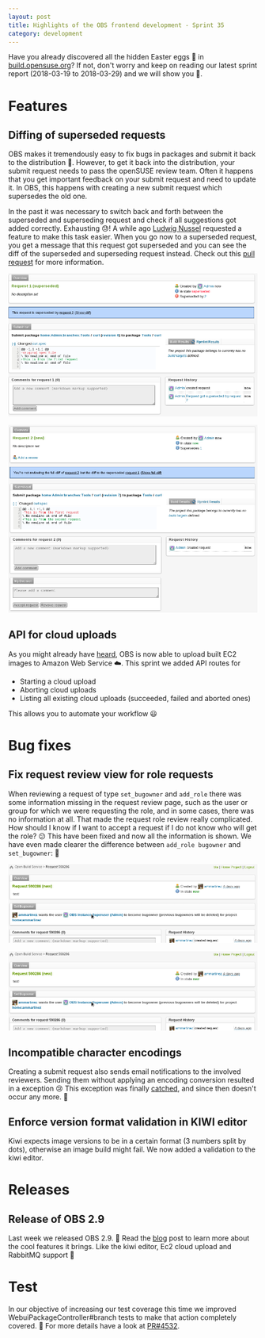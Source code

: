```yaml
---
layout: post
title: Highlights of the OBS frontend development - Sprint 35
category: development
---
```


Have you already discovered all the hidden Easter eggs :rabbit: in [build.opensuse.org](https://build.opensuse.org)? 
If not, don't worry and keep on reading our latest sprint report (2018-03-19 to 2018-03-29) and we will show you :egg:.

# Features

## Diffing of superseded requests
OBS makes it tremendously easy to fix bugs in packages and submit it back to the distribution :muscle:.
However, to get it back into the distribution, your submit request needs to pass the openSUSE review team.
Often it happens that you get important feedback on your submit request and need to update it.
In OBS, this happens with creating a new submit request which supersedes the old one.

In the past it was necessary to switch back and forth between the superseded and superseding request and check if all suggestions got added correctly. Exhausting :sweat:!
A while ago [Ludwig Nussel](https://github.com/openSUSE/open-build-service/issues/3915) requested a feature to make this task easier.
When you go now to a superseded request, you get a message that this request got superseded and you can see the diff of the superseded and superseding request instead.
Check out this [pull request](https://github.com/openSUSE/open-build-service/pull/4741) for more information.

![Superseded request](/images/posts/sprint_35_request_1.png)

![New diff view](/images/posts/sprint_35_request_2.png)

## API for cloud uploads

As you might already have [heard](http://openbuildservice.org/2018/03/01/cloud-upload/), OBS is now able to upload built EC2 images to Amazon Web Service :cloud:.
This sprint we added API routes for

* Starting a cloud upload
* Aborting cloud uploads
* Listing all existing cloud uploads (succeeded, failed and aborted ones)

This allows you to automate your workflow :smiley:

# Bug fixes

## Fix request review view for role requests

When reviewing a request of type `set_bugowner` and `add_role` there was some information missing in the request review page, such as the user or group for which we were requesting the role, and in some cases, there was no information at all. 
That made the request role review really complicated. 
How should I know if I want to accept a request if I do not know who will get the role? :confused: 
This have been fixed and now all the information is shown. 
We have even made clearer the difference between `add_role bugowner` and `set_bugowner`: :tada: 

![set_bugowner](/images/posts/sprint_35_role_review_1.png)

![add_role bugowner](/images/posts/sprint_35_role_review_1.png)

## Incompatible character encodings

Creating a submit request also sends email notifications to the involved reviewers.
Sending them without applying an encoding conversion resulted in a exception :cry:
This exception was finally [catched](https://github.com/openSUSE/open-build-service/pull/4702), and since then doesn't occur any more. :tada:
    
    
## Enforce version format validation in KIWI editor
 
Kiwi expects image versions to be in a certain format (3 numbers split by dots), otherwise an image build might fail. 
We now added a validation to the kiwi editor.
 
# Releases

## Release of OBS 2.9

Last week we released OBS 2.9. :tada: 
Read the [blog](http://openbuildservice.org/2018/03/19/release_of_obs_2.9/) post to learn more about the cool features it brings. Like the kiwi editor, Ec2 cloud upload and RabbitMQ support :green_heart:

# Test

In our objective of increasing our test coverage this time we improved WebuiPackageController#branch tests to make that action completely covered. :muscle: For more details have a look at [PR#4532](https://github.com/openSUSE/open-build-service/pull/4743).
